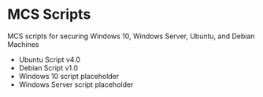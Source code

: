 # MCS Scripts
MCS scripts for securing Windows 10, Windows Server, Ubuntu, and Debian Machines

- Ubuntu Script v4.0
- Debian Script v1.0
- Windows 10 script placeholder
- Windows Server script placeholder
